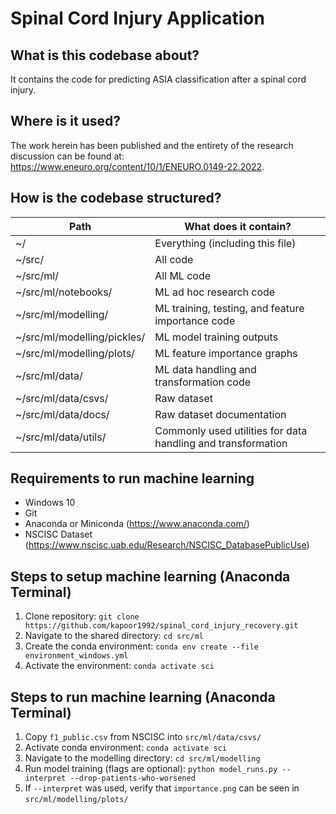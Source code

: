 # Spinal Cord Injury Application

## What is this codebase about?

It contains the code for predicting ASIA classification after a spinal cord injury.

## Where is it used?

The work herein has been published and the entirety of the research discussion can be found at: https://www.eneuro.org/content/10/1/ENEURO.0149-22.2022.

## How is the codebase structured?

|     Path                                           |     What does it   contain?                                           |
|----------------------------------------------------|-----------------------------------------------------------------------|
|     ~/                                             |     Everything (including this file)                                  |
|     ~/src/                                         |     All code                                                          |
|     ~/src/ml/                                      |     All ML code                                                       |
|     ~/src/ml/notebooks/                            |     ML ad hoc research code                                           |
|     ~/src/ml/modelling/                            |     ML training, testing, and feature   importance code               |
|     ~/src/ml/modelling/pickles/                    |     ML model training outputs                                         |
|     ~/src/ml/modelling/plots/                      |     ML feature importance graphs                                      |
|     ~/src/ml/data/                                 |     ML data handling and transformation code                          |
|     ~/src/ml/data/csvs/                            |     Raw dataset                                                       |
|     ~/src/ml/data/docs/                            |     Raw dataset documentation                                         |
|     ~/src/ml/data/utils/                           |     Commonly used utilities for data handling   and transformation    |

## Requirements to run machine learning

- Windows 10
- Git
- Anaconda or Miniconda (https://www.anaconda.com/)
- NSCISC Dataset (https://www.nscisc.uab.edu/Research/NSCISC_DatabasePublicUse)

## Steps to setup machine learning (Anaconda Terminal)

1. Clone repository: `git clone https://github.com/kapoor1992/spinal_cord_injury_recovery.git`
2. Navigate to the shared directory: `cd src/ml`
3. Create the conda environment: `conda env create --file environment_windows.yml` 
4. Activate the environment: `conda activate sci`

## Steps to run machine learning (Anaconda Terminal)

1. Copy `f1_public.csv` from NSCISC into `src/ml/data/csvs/`
2. Activate conda environment: `conda activate sci`
3. Navigate to the modelling directory: `cd src/ml/modelling`
4. Run model training (flags are optional): `python model_runs.py --interpret --drop-patients-who-worsened`
5. If `--interpret` was used, verify that `importance.png` can be seen in `src/ml/modelling/plots/`

